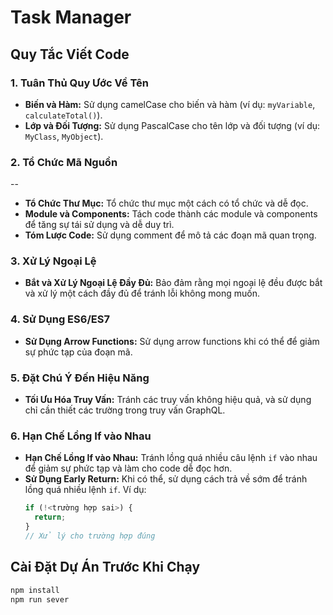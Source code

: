 # Task Manager 

## Quy Tắc Viết Code

### 1. Tuân Thủ Quy Ước Về Tên

- **Biến và Hàm:** Sử dụng camelCase cho biến và hàm (ví dụ: `myVariable`, `calculateTotal()`).
- **Lớp và Đối Tượng:** Sử dụng PascalCase cho tên lớp và đối tượng (ví dụ: `MyClass`, `MyObject`).

### 2. Tổ Chức Mã Nguồn
--

- **Tổ Chức Thư Mục:** Tổ chức thư mục một cách có tổ chức và dễ đọc.
- **Module và Components:** Tách code thành các module và components để tăng sự tái sử dụng và dễ duy trì.
- **Tóm Lược Code:** Sử dụng comment để mô tả các đoạn mã quan trọng.

### 3. Xử Lý Ngoại Lệ

- **Bắt và Xử Lý Ngoại Lệ Đầy Đủ:** Bảo đảm rằng mọi ngoại lệ đều được bắt và xử lý một cách đầy đủ để tránh lỗi không mong muốn.

### 4. Sử Dụng ES6/ES7

- **Sử Dụng Arrow Functions:** Sử dụng arrow functions khi có thể để giảm sự phức tạp của đoạn mã.

### 5. Đặt Chú Ý Đến Hiệu Năng

- **Tối Ưu Hóa Truy Vấn:** Tránh các truy vấn không hiệu quả, và sử dụng chỉ cần thiết các trường trong truy vấn GraphQL.

### 6. Hạn Chế Lồng If vào Nhau

- **Hạn Chế Lồng If vào Nhau:** Tránh lồng quá nhiều câu lệnh `if` vào nhau để giảm sự phức tạp và làm cho code dễ đọc hơn.
- **Sử Dụng Early Return:** Khi có thể, sử dụng cách trả về sớm để tránh lồng quá nhiều lệnh `if`. Ví dụ:
    ```javascript
    if (!<trường hợp sai>) {
      return;
    }
    // Xử lý cho trường hợp đúng
    ```

## Cài Đặt Dự Án Trước Khi Chạy

```bash
npm install
npm run sever
